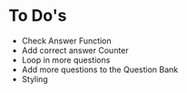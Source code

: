 <h1> To Do's </h1>
<ul>
  <li>Check Answer Function</li>
  <li>Add correct answer Counter</li>
  <li>Loop in more questions</li>
  <li>Add more questions to the Question Bank</li>
  <li>Styling</li>